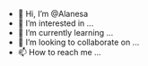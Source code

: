 - 👋 Hi, I’m @Alanesa
- 👀 I’m interested in ...
- 🌱 I’m currently learning ...
- 💞️ I’m looking to collaborate on ...
- 📫 How to reach me ...

<!---
Alanesa/Alanesa is a ✨ special ✨ repository because its `README.md` (this file) appears on your GitHub profile.
You can click the Preview link to take a look at your changes.
--->
